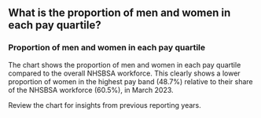 ##  What is the proportion of men and women in each pay quartile?

### Proportion of men and women in each pay quartile

The chart shows the proportion of men and women in each pay quartile compared to the overall NHSBSA workforce. This clearly shows a lower proportion of women in the highest pay band (48.7%) relative to their share of the NHSBSA workforce (60.5%), in March 2023. 

Review the chart for insights from previous reporting years.



